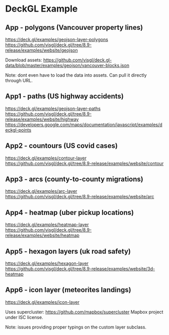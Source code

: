 # DeckGL Example

## App - polygons (Vancouver property lines)

https://deck.gl/examples/geojson-layer-polygons
https://github.com/visgl/deck.gl/tree/8.9-release/examples/website/geojson

Download assets:
https://github.com/visgl/deck.gl-data/blob/master/examples/geojson/vancouver-blocks.json

Note: dont even have to load the data into assets.
Can pull it directly through URL.

## App1 - paths (US highway accidents)

https://deck.gl/examples/geojson-layer-paths
https://github.com/visgl/deck.gl/tree/8.9-release/examples/website/highway
https://developers.google.com/maps/documentation/javascript/examples/deckgl-points

## App2 - countours (US covid cases)

https://deck.gl/examples/contour-layer
https://github.com/visgl/deck.gl/tree/8.9-release/examples/website/contour

## App3 - arcs (county-to-county migrations)

https://deck.gl/examples/arc-layer
https://github.com/visgl/deck.gl/tree/8.9-release/examples/website/arc

## App4 - heatmap (uber pickup locations)

https://deck.gl/examples/heatmap-layer
https://github.com/visgl/deck.gl/tree/8.9-release/examples/website/heatmap

## App5 - hexagon layers (uk road safety)

https://deck.gl/examples/hexagon-layer
https://github.com/visgl/deck.gl/tree/8.9-release/examples/website/3d-heatmap

## App6 - icon layer (meteorites landings)

https://deck.gl/examples/icon-layer

Uses supercluster: https://github.com/mapbox/supercluster
Mapbox project under ISC license.

Note: issues providing proper typings on the custom layer subclass.


